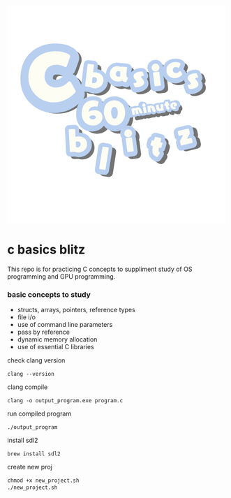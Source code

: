 
![alt text](kawaii_c_basics.PNG)


# c basics blitz
This repo is for practicing C concepts to suppliment study of 
OS programming and GPU programming.


### basic concepts to study
- structs, arrays, pointers, reference types
- file i/o 
- use of command line parameters
- pass by reference
- dynamic memory allocation
- use of essential C libraries

check clang version
```
clang --version
```

clang compile 
``` 
clang -o output_program.exe program.c
```
run compiled program
```
./output_program
```

install sdl2
```
brew install sdl2
```

create new proj
```
chmod +x new_project.sh
./new_project.sh
```
